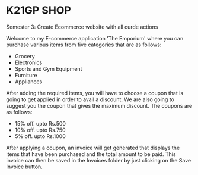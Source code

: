 # K21GP SHOP
Semester 3: Create Ecommerce website with all curde actions

Welcome to my E-commerce application 'The Emporium' where you can purchase various items from five categories that are as follows:
* Grocery
* Electronics
* Sports and Gym Equipment
* Furniture
* Appliances

After adding the required items, you will have to choose a coupon that is going to get applied in order to avail a discount. We are also going to suggest you the coupon that gives the maximum discount. The coupons are as follows:
* 15% off. upto Rs.500
* 10% off. upto Rs.750
* 5% off. upto Rs.1000

After applying a coupon, an invoice will get generated that displays the items that have been purchased and the total amount to be paid. This invoice can then be saved in the Invoices folder by just clicking on the Save Invoice button.
